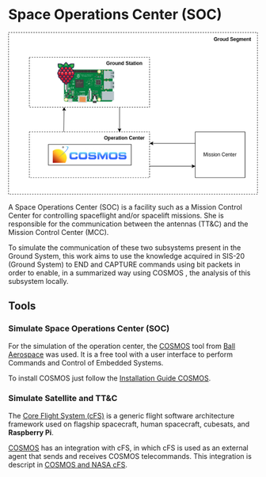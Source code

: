 # Space Operations Center (SOC)

![](img/overview.png)

A Space Operations Center (SOC) is a facility such as a Mission Control Center for controlling spaceflight and/or spacelift missions. She is responsible for the communication between the antennas (TT&C) and the Mission Control Center (MCC).

To simulate the communication of these two subsystems present in the Ground System, this work aims to use the knowledge acquired in SIS-20 (Ground System) to END and CAPTURE commands using bit packets in order to enable, in a summarized way using COSMOS , the analysis of this subsystem locally.

## Tools

### Simulate Space Operations Center (SOC)

For the simulation of the operation center, the [COSMOS](https://ballaerospace.github.io/cosmos-website/) tool from [Ball Aerospace](https://ballaerospace.github.io/) was used. It is a free tool with a user interface to perform Commands and Control of Embedded Systems.

To install COSMOS just follow the [Installation Guide COSMOS](https://ballaerospace.github.io/cosmos-website/docs/v5/installation).

### Simulate Satellite and TT&C

The [Core Flight System (cFS)](https://github.com/nasa/cFS) is a generic flight software architecture framework used on flagship spacecraft, human spacecraft, cubesats, and **Raspberry Pi**. 

[COSMOS](https://ballaerospace.github.io/cosmos-website/) has an integration with cFS, in which cFS is used as an external agent that sends and receives COSMOS telecommands. This integration is descript in [COSMOS and NASA cFS](https://ballaerospace.github.io/cosmos-website/docs/v5/cfs).

